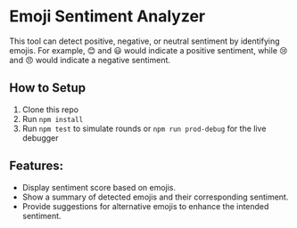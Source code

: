 # Emoji Sentiment Analyzer

This tool can detect positive, negative, or neutral sentiment by identifying emojis. For example, 😊 and 😃 would indicate a positive sentiment, while 😢 and 😠 would indicate a negative sentiment.

## How to Setup

1. Clone this repo
2. Run `npm install`
3. Run `npm test` to simulate rounds or `npm run prod-debug` for the live debugger

## Features:

- Display sentiment score based on emojis.
- Show a summary of detected emojis and their corresponding sentiment.
- Provide suggestions for alternative emojis to enhance the intended sentiment.
